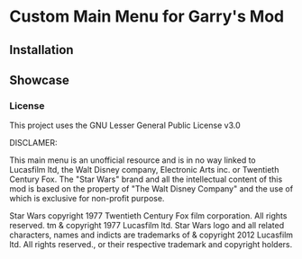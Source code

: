 # Custom Main Menu for Garry's Mod

## Installation

## Showcase

### License
This project uses the GNU Lesser General Public License v3.0

DISCLAMER:

This main menu is an unofficial resource and is in no way linked to Lucasfilm ltd, the Walt Disney company, Electronic Arts inc. or Twentieth Century Fox. The "Star Wars" brand and all the intellectual content of this mod is based on the property of "The Walt Disney Company" and the use of which is exclusive for non-profit purpose.

Star Wars copyright 1977 Twentieth Century Fox film corporation. All rights reserved. tm & copyright 1977 Lucasfilm ltd. Star Wars logo and all related characters, names and indicts are trademarks of & copyright 2012 Lucasfilm ltd. All rights reserved., or their respective trademark and copyright holders.

